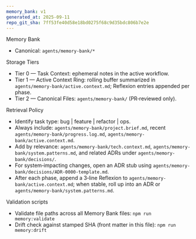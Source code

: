 ```yaml
---
memory_bank: v1
generated_at: 2025-09-11
repo_git_sha: 7ff53fe40d58e18bd0275f68c9d35bdc806b7e2e
---
```



Memory Bank

- Canonical: `agents/memory-bank/*`

Storage Tiers
- Tier 0 — Task Context: ephemeral notes in the active workflow.
- Tier 1 — Active Context Ring: rolling buffer summarized in `agents/memory-bank/active.context.md`; Reflexion entries appended per phase.
- Tier 2 — Canonical Files: `agents/memory-bank/` (PR‑reviewed only).

Retrieval Policy
- Identify task type: bug | feature | refactor | ops.
- Always include: `agents/memory-bank/project.brief.md`, recent `agents/memory-bank/progress.log.md`, `agents/memory-bank/active.context.md`.
- Add by relevance: `agents/memory-bank/tech.context.md`, `agents/memory-bank/system.patterns.md`, and related ADRs under `agents/memory-bank/decisions/`.
- For system‑impacting changes, open an ADR stub using `agents/memory-bank/decisions/ADR-0000-template.md`.
- After each phase, append a 3‑line Reflexion to `agents/memory-bank/active.context.md`; when stable, roll up into an ADR or `agents/memory-bank/system.patterns.md`.

Validation scripts
- Validate file paths across all Memory Bank files: `npm run memory:validate`
- Drift check against stamped SHA (front matter in this file): `npm run memory:drift`
